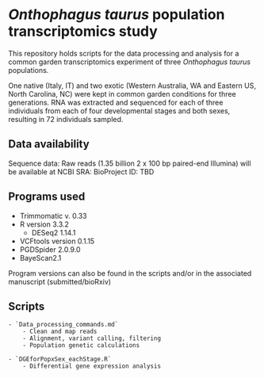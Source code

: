 # *Onthophagus taurus* population transcriptomics study

This repository holds scripts for the data processing and analysis for a common garden transcriptomics experiment of three *Onthophagus taurus* populations. 

One native (Italy, IT) and two exotic (Western Australia, WA and Eastern US, North Carolina, NC) were kept in common garden conditions for three generations. 
RNA was extracted and sequenced for each of three individuals from each of four developmental stages and both sexes, resulting in 72 individuals sampled.

## Data availability

Sequence data: Raw reads (1.35 billion 2 x 100 bp paired-end Illumina) will be available at NCBI SRA: BioProject ID: TBD

## Programs used

- Trimmomatic v. 0.33
- R version 3.3.2
    + DESeq2 1.14.1
- VCFtools version 0.1.15
- PGDSpider 2.0.9.0
- BayeScan2.1 

Program versions can also be found in the scripts and/or in the associated manuscript (submitted/bioRxiv)

## Scripts

	- `Data_processing_commands.md`
		- Clean and map reads
		- Alignment, variant calling, filtering
		- Population genetic calculations

	- `DGEforPopxSex_eachStage.R`
		- Differential gene expression analysis
